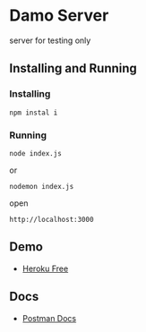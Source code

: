 # Damo Server

server for testing only

## Installing and Running

### Installing

```
npm instal i
```

### Running
```
node index.js
```
or
```
nodemon index.js
```
open
```
http://localhost:3000
```

## Demo

* [Heroku Free](https://damo-express-server.herokuapp.com)

## Docs

* [Postman Docs](https://documenter.getpostman.com/view/2031323/damo-server/7TJDYvk)